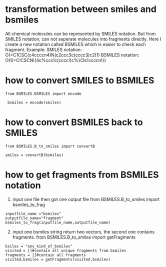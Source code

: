 # transformation between smiles and bsmiles
All chemical molecules can be represented by SMILES notation. But from SMILES notation, can not seperate molecules into fragments directly. Here I create a new notation called BSMILES which is easier to check each fragment.
Example:
  SMILES notation: O(=C1CSC(c4ccccn4)N(c2ccc3c(cccc3)c2)1)
  BSMILES notation: O{0=C!CSCN!{4c%ccc!c(cccc!)c%}{3c!ccccn!}}
  
  # how to convert SMILES to BSMILES
    from BSMILES.BSMILES import encode 

     bsmiles = encode(smiles)

  # how to convert BSMILES back to SMILES
    from BSMILES.B_to_smiles import convertB 

    smiles = convertB(bsmiles)

  # how to get fragments from BSMILES notation
  1. input one file then got one output file
    from BSMILES.B_to_smiles import bsmiles_to_frag 

    inputfile_name ="bsmiles"
    outputfile_name="fragment"
    bsmiles_to_frag(inputfile_name,outputfile_name)

  2. input one bsmiles string return two vectors, the second one contains fragments.
    from BSMILES.B_to_smiles import getFragments
    
    bsiles = "any_kind_of_bsmiles"
    visited = []#contain all unique fragments from bsmiles
    fragments = []#contain all fragments
    visited,bsmiles = getFragments(visited,bsmiles)
